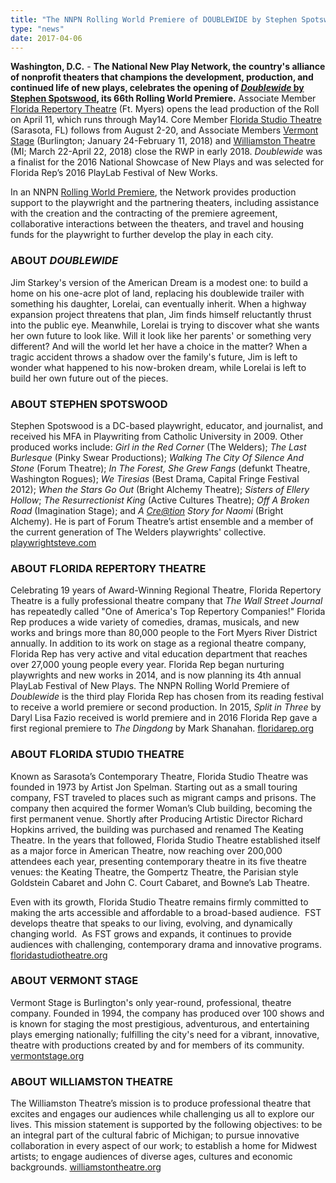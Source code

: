 ```yaml
---
title: "The NNPN Rolling World Premiere of DOUBLEWIDE by Stephen Spotswood Kicks Off at Florida Repertory Theatre April 11"
type: "news"
date: 2017-04-06
---
```


<p><span class="lead-in"><strong>Washington, D.C.</strong> - <strong>The National New Play Network, the country's alliance of nonprofit theaters that champions the development, production, and continued life of new plays, celebrates the opening of </strong><a href="https://newplayexchange.org/plays/4852/doublewide" rel="nofollow"><strong><em>Doublewide</em></strong><strong> by Stephen Spotswood</strong></a><strong>, its 66th Rolling World Premiere.</strong> Associate Member <a href="http://www.floridarep.org/the-season/doublewide" rel="nofollow">Florida Repertory Theatre</a> (Ft. Myers) opens the lead production of the Roll on April 11, which runs through May14. Core Member <a href="https://www.floridastudiotheatre.org/" rel="nofollow">Florida Studio Theatre</a> (Sarasota, FL) follows from August 2-20, and Associate Members <a href="http://www.vermontstage.org/" rel="nofollow">Vermont Stage</a> (Burlington; January 24-February 11, 2018) and <a href="http://www.williamstontheatre.org/" rel="nofollow">Williamston Theatre</a> (MI; March 22-April 22, 2018) close the RWP in early 2018. <em>Doublewide</em> was a finalist for the 2016 National Showcase of New Plays and was selected for Florida Rep’s 2016 PlayLab Festival of New Works.</span></p>
<p>In an NNPN <a href="http://nnpn.org/programs/rolling-world-premieres" rel="nofollow">Rolling World Premiere</a>, the Network provides production support to the playwright and the partnering theaters, including assistance with the creation and the contracting of the premiere agreement, collaborative interactions between the theaters, and travel and housing funds for the playwright to further develop the play in each city.</p>
<h3><strong>ABOUT <em>DOUBLEWIDE</em></strong></h3>
<p>Jim Starkey's version of the American Dream is a modest one: to build a home on his one-acre plot of land, replacing his doublewide trailer with something his daughter, Lorelai, can eventually inherit. When a highway expansion project threatens that plan, Jim finds himself reluctantly thrust into the public eye. Meanwhile, Lorelai is trying to discover what she wants her own future to look like. Will it look like her parents' or something very different? And will the world let her have a choice in the matter? When a tragic accident throws a shadow over the family's future, Jim is left to wonder what happened to his now-broken dream, while Lorelai is left to build her own future out of the pieces.</p>
<h3><strong>ABOUT STEPHEN SPOTSWOOD</strong></h3>
<p>Stephen Spotswood is a DC-based playwright, educator, and journalist, and received his MFA in Playwriting from Catholic University in 2009. Other produced works include: <em>Girl in the Red Corner</em> (The Welders); <em>The Last Burlesque</em> (Pinky Swear Productions); <em>Walking The City Of Silence And Stone</em> (Forum Theatre); <em>In The Forest, She Grew Fangs</em> (defunkt Theatre, Washington Rogues); <em>We Tiresias</em> (Best Drama, Capital Fringe Festival 2012); <em>When the Stars Go Out</em> (Bright Alchemy Theatre); <em>Sisters of Ellery Hollow</em>; <em>The Resurrectionist King</em> (Active Cultures Theatre); <em>Off A Broken Road</em> (Imagination Stage); and <em>A <a href="mailto:Cre@tion" rel="nofollow">Cre@tion</a> Story for Naomi </em>(Bright Alchemy). He is part of Forum Theatre’s artist ensemble and a member of the current generation of The Welders playwrights' collective. <a href="http://www.playwrightsteve.com/" rel="nofollow">playwrightsteve.com</a></p>
<h3><strong>ABOUT FLORIDA REPERTORY THEATRE</strong></h3>
<p>Celebrating 19 years of Award-Winning Regional Theatre, Florida Repertory Theatre is a fully professional theatre company that <em>The Wall Street Journal</em> has repeatedly called "One of America's Top Repertory Companies!" Florida Rep produces a wide variety of comedies, dramas, musicals, and new works and brings more than 80,000 people to the Fort Myers River District annually. In addition to its work on stage as a regional theatre company, Florida Rep has very active and vital education department that reaches over 27,000 young people every year. Florida Rep began nurturing playwrights and new works in 2014, and is now planning its 4th annual PlayLab Festival of New Plays. The NNPN Rolling World Premiere of <em>Doublewide</em> is the third play Florida Rep has chosen from its reading festival to receive a world premiere or second production. In 2015, <em>Split in Three</em> by Daryl Lisa Fazio received is world premiere and in 2016 Florida Rep gave a first regional premiere to <em>The Dingdong</em> by Mark Shanahan. <a href="http://www.floridarep.org/" rel="nofollow">floridarep.org </a></p>
<h3><strong>ABOUT FLORIDA STUDIO THEATRE</strong></h3>
<p>Known as Sarasota’s Contemporary Theatre, Florida Studio Theatre was founded in 1973 by Artist Jon Spelman. Starting out as a small touring company, FST traveled to places such as migrant camps and prisons. The company then acquired the former Woman’s Club building, becoming the first permanent venue. Shortly after Producing Artistic Director Richard Hopkins arrived, the building was purchased and renamed The Keating Theatre. In the years that followed, Florida Studio Theatre established itself as a major force in American Theatre, now reaching over 200,000 attendees each year, presenting contemporary theatre in its five theatre venues: the Keating Theatre, the Gompertz Theatre, the Parisian style Goldstein Cabaret and John C. Court Cabaret, and Bowne’s Lab Theatre. </p>
<p>Even with its growth, Florida Studio Theatre remains firmly committed to making the arts accessible and affordable to a broad-based audience.  FST develops theatre that speaks to our living, evolving, and dynamically changing world.  As FST grows and expands, it continues to provide audiences with challenging, contemporary drama and innovative programs. <a href="https://www.floridastudiotheatre.org/" rel="nofollow">floridastudiotheatre.org</a></p>
<h3><strong>ABOUT VERMONT STAGE</strong></h3>
<p>Vermont Stage is Burlington's only year-round, professional, theatre company. Founded in 1994, the company has produced over 100 shows and is known for staging the most prestigious, adventurous, and entertaining plays emerging nationally; fulfilling the city's need for a vibrant, innovative, theatre with productions created by and for members of its community. <a href="http://www.vermontstage.org/" rel="nofollow">vermontstage.org </a></p>
<h3><strong>ABOUT WILLIAMSTON THEATRE</strong></h3>
<p>The Williamston Theatre’s mission is to produce professional theatre that excites and engages our audiences while challenging us all to explore our lives. This mission statement is supported by the following objectives: to be an integral part of the cultural fabric of Michigan; to pursue innovative collaboration in every aspect of our work; to establish a home for Midwest artists; to engage audiences of diverse ages, cultures and economic backgrounds. <a href="http://www.williamstontheatre.org/" rel="nofollow">williamstontheatre.org </a></p>
